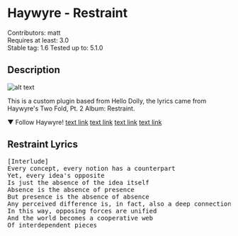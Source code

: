 # Haywyre - Restraint #
Contributors: matt  
Requires at least: 3.0  
Stable tag: 1.6
Tested up to: 5.1.0

## Description ##

![alt text](https://t2.genius.com/unsafe/220x220/https%3A%2F%2Fimages.genius.com%2F1f18b8517f947abeee52311c31df7a7b.1000x1000x1.jpg "Two Fold, Pt. 2")

This is a custom plugin based from Hello Dolly, the lyrics came from Haywyre's Two Fold, Pt. 2 Album: Restraint. 

▼ Follow Haywyre!
[text link](http://www.facebook.com/Haywyre/)
[text link](http://twitter.com/Haywyremusic)
[text link](http://www.instagram.com/haywyre/)
[text link](http://www.haywy.re)

## Restraint Lyrics ##

<pre>[Interlude]
Every concept, every notion has a counterpart
Yet, every idea's opposite
Is just the absence of the idea itself
Absence is the absence of presence
But presence is the absence of absence
Any perceived difference is, in fact, also a deep connection
In this way, opposing forces are unified
And the world becomes a cooperative web
Of interdependent pieces</pre>
